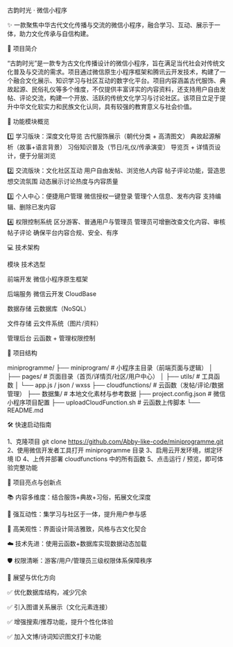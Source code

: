古韵时光 · 微信小程序

✨ 一款聚焦中华古代文化传播与交流的微信小程序，融合学习、互动、展示于一体，助力文化传承与自信构建。

📌 项目简介

“古韵时光”是一款专为古文化传播设计的微信小程序，旨在满足当代社会对传统文化普及与交流的需求。项目通过微信原生小程序框架和腾讯云开发技术，构建了一个融合文化展示、知识学习与社区互动的数字化平台。项目内容涵盖古代服饰、典故起源、民俗礼仪等多个维度，不仅提供丰富详实的内容资料，还支持用户自由发帖、评论交流，构建一个开放、活跃的传统文化学习与讨论社区。该项目立足于提升中华文化软实力和民族文化认同，具有较强的教育意义与社会价值。

🚀 功能模块概览

1️⃣ 学习版块：深度文化导览
古代服饰展示（朝代分类 + 高清图文）
典故起源解析（故事+语言背景）
习俗知识普及（节日/礼仪/传承演变）
导览页 + 详情页设计，便于分层浏览

2️⃣ 交流版块：文化社区互动
用户自由发帖、浏览他人内容
帖子评论功能，营造思想交流氛围
动态展示讨论热度与内容质量

3️⃣ 个人中心：便捷用户管理
微信授权一键登录
管理个人信息、发布内容
支持编辑、删除已发内容

4️⃣ 权限控制系统
区分游客、普通用户与管理员
管理员可增删改查文化内容、审核帖子评论
确保平台内容合规、安全、有序

💻 技术架构

模块	技术选型

前端开发	微信小程序原生框架

后端服务	微信云开发 CloudBase

数据存储	云数据库（NoSQL）

文件存储	云文件系统（图片/资料）

管理后台	云函数 + 管理权限控制

📂 项目结构

miniprogramme/
├── miniprogram/             # 小程序主目录（前端页面与逻辑）
│   ├── pages/               # 页面目录（首页/详情页/社区/用户中心）
│   ├── utils/               # 工具函数
│   └── app.js / json / wxss
├── cloudfunctions/          # 云函数（发帖/评论/数据管理）
├── 数据集/                  # 本地文化素材与参考数据
├── project.config.json      # 微信小程序项目配置
├── uploadCloudFunction.sh   # 云函数上传脚本
└── README.md

🛠️ 快速启动指南

1、克隆项目
git clone https://github.com/Abby-like-code/miniprogramme.git
2、使用微信开发者工具打开 miniprogramme 目录
3、启用云开发环境，绑定环境 ID
4、上传并部署 cloudfunctions 中的所有函数
5、点击运行 / 预览，即可体验完整功能

🧠 项目亮点与创新点

📚 内容多维度：结合服饰+典故+习俗，拓展文化深度

💬 强互动性：集学习与社区于一体，提升用户参与感

🎨 高美观性：界面设计简洁雅致，风格与古文化契合

☁️ 技术先进：使用云函数+数据库实现数据动态加载

🛡 权限清晰：游客/用户/管理员三级权限体系保障秩序


🔮 展望与优化方向

✅ 优化数据库结构，减少冗余

✅ 引入图谱关系展示（文化元素连接）

✅ 增强搜索/推荐功能，提升个性化体验

✅ 加入文博/诗词知识图文打卡功能



